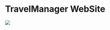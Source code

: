 <h1>TravelManager WebSite</h1>
<img src="https://github.com/iSpace18/First_Project/assets/140423878/f5988e2a-d806-45cb-92fd-a9f040ce4389" >
